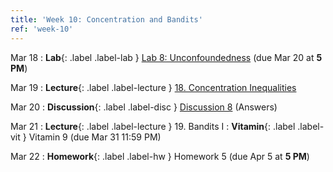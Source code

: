 ```yaml
---
title: 'Week 10: Concentration and Bandits'
ref: 'week-10'
---
```


Mar 18
: **Lab**{: .label .label-lab } [Lab 8: Unconfoundedness](https://datahub.berkeley.edu/hub/user-redirect/git-pull?repo=https%3A%2F%2Fgithub.com%2Fds-102%2Fsp24-materials&urlpath=tree%2Fsp24-materials%2Flab%2Flab08%2Flab08.ipynb&branch=main) (due Mar 20 at **5 PM**)

Mar 19
: **Lecture**{: .label .label-lecture } [18. Concentration Inequalities](lecture/lec18)

Mar 20
: **Discussion**{: .label .label-disc } [Discussion 8](https://drive.google.com/file/d/15rJld006goZUgvwImmtmhnOqst7HwovA/view?usp=sharing) (Answers)

Mar 21
: **Lecture**{: .label .label-lecture } 19. Bandits I
: **Vitamin**{: .label .label-vit } Vitamin 9 (due Mar 31 11:59 PM)

Mar 22
: **Homework**{: .label .label-hw } Homework 5 (due Apr 5 at **5 PM**)

